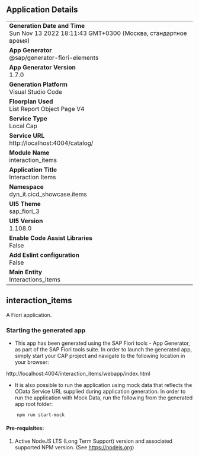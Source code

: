 ## Application Details
|               |
| ------------- |
|**Generation Date and Time**<br>Sun Nov 13 2022 18:11:43 GMT+0300 (Москва, стандартное время)|
|**App Generator**<br>@sap/generator-fiori-elements|
|**App Generator Version**<br>1.7.0|
|**Generation Platform**<br>Visual Studio Code|
|**Floorplan Used**<br>List Report Object Page V4|
|**Service Type**<br>Local Cap|
|**Service URL**<br>http://localhost:4004/catalog/
|**Module Name**<br>interaction_items|
|**Application Title**<br>Interaction Items|
|**Namespace**<br>dyn_it.cicd_showcase.items|
|**UI5 Theme**<br>sap_fiori_3|
|**UI5 Version**<br>1.108.0|
|**Enable Code Assist Libraries**<br>False|
|**Add Eslint configuration**<br>False|
|**Main Entity**<br>Interactions_Items|

## interaction_items

A Fiori application.

### Starting the generated app

-   This app has been generated using the SAP Fiori tools - App Generator, as part of the SAP Fiori tools suite.  In order to launch the generated app, simply start your CAP project and navigate to the following location in your browser:

http://localhost:4004/interaction_items/webapp/index.html

- It is also possible to run the application using mock data that reflects the OData Service URL supplied during application generation.  In order to run the application with Mock Data, run the following from the generated app root folder:

```
    npm run start-mock
```

#### Pre-requisites:

1. Active NodeJS LTS (Long Term Support) version and associated supported NPM version.  (See https://nodejs.org)


